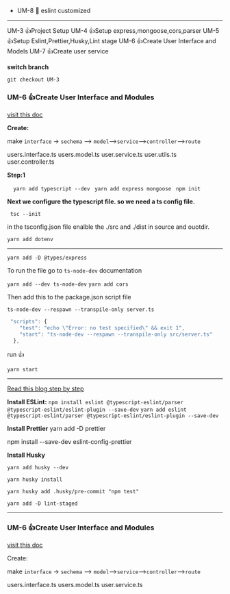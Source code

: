 
-    UM-8 🦜 eslint customized

---
UM-3 👍Project Setup
UM-4 👍Setup express,mongoose,cors,parser
UM-5 👍Setup Eslint,Prettier,Husky,Lint stage
UM-6 👍Create User Interface and Models
UM-7 👍Create user service



**switch branch**

`git checkout UM-3`

### UM-6 👍Create User Interface and Modules

[visit this doc](https://mongoosejs.com/docs/typescript.html)

**Create:**

make `interface` -> `sechema` --> `model`-->`service`-->`controller`-->`route`

  users.interface.ts
  users.model.ts
  user.service.ts
  user.utils.ts
  user.controller.ts




**Step:1**

 `  yarn add typescript --dev`
  ` yarn add express mongoose`
  ` npm init`

**Next we configure the typescript file. so we need a ts config file.**

` tsc --init`

in the tsconfig.json file enalble the ./src and ./dist in source and ouotdir.

`yarn add dotenv`

---

`yarn add -D @types/express`

To run the file go to `ts-node-dev` documentation

`yarn add --dev ts-node-dev`
`yarn add cors`

Then add this to the package.json script file

    ts-node-dev --respawn --transpile-only server.ts

```js
 "scripts": {
    "test": "echo \"Error: no test specified\" && exit 1",
    "start": "ts-node-dev --respawn --transpile-only src/server.ts"
  },
```

run 👍

    yarn start
    
---
[Read this blog step by step](https://blog.logrocket.com/linting-typescript-eslint-prettier/)

**Install ESLint:**
`npm install eslint @typescript-eslint/parser @typescript-eslint/eslint-plugin --save-dev`
`yarn add eslint @typescript-eslint/parser @typescript-eslint/eslint-plugin --save-dev`


**Install Prettier**
yarn add -D prettier

npm install --save-dev eslint-config-prettier

**Install Husky**

`yarn add husky --dev`

`yarn husky install`

`yarn husky add .husky/pre-commit "npm test"`

`yarn add -D lint-staged`

---
### UM-6 👍Create User Interface and Modules

[visit this doc](https://mongoosejs.com/docs/typescript.html)

Create:

make `interface` -> `sechema` --> `model`-->`service`-->`controller`-->`route`

  users.interface.ts
  users.model.ts
  user.service.ts